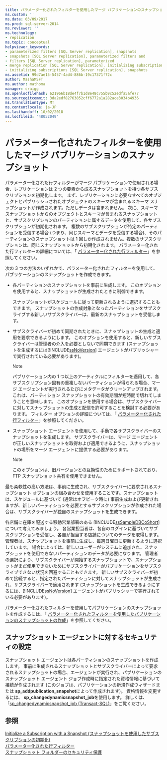 ```yaml
---
title: パラメーター化されたフィルターを使用したマージ パブリケーションのスナップショット | Microsoft Docs
ms.custom: ''
ms.date: 03/09/2017
ms.prod: sql-server-2014
ms.reviewer: ''
ms.technology:
- replication
ms.topic: conceptual
helpviewer_keywords:
- parameterized filters [SQL Server replication], snapshots
- snapshots [SQL Server replication], parameterized filters and
- filters [SQL Server replication], parameterized
- merge replication [SQL Server replication], initializing subscriptions
- initializing subscriptions [SQL Server replication], snapshots
ms.assetid: 99d7ae15-5457-4ad4-886b-19c17371f72c
author: MashaMSFT
ms.author: mathoma
manager: craigg
ms.openlocfilehash: 621966b18de4f7b1d8e48c755b9c52edfa5afe77
ms.sourcegitcommit: 3da2edf82763852cff6772a1a282ace3034b4936
ms.translationtype: MT
ms.contentlocale: ja-JP
ms.lasthandoff: 10/02/2018
ms.locfileid: "48052049"
---
```

# <a name="snapshots-for-merge-publications-with-parameterized-filters"></a>パラメーター化されたフィルターを使用したマージ パブリケーションのスナップショット
  パラメーター化された行フィルターがマージ パブリケーションで使用される場合、レプリケーションは 2 つの要素から成るスナップショットを持つ各サブスクリプションを初期化します。 まず、レプリケーションに必要なすべてのオブジェクトとパブリッシュされたオブジェクトのスキーマが含まれるスキーマ スナップショットが作成されます。ただしデータは含まれません。 次に、スキーマ スナップショットからのオブジェクトとスキーマが含まれるスナップショットと、サブスクリプションのパーティションに属するデータを使用して、各サブスクリプションが初期化されます。 複数のサブスクリプションが特定のパーティションを受信する場合 (つまり、同じスキーマとデータを受信する場合)、そのパーティションのスナップショットは 1 回しか作成されません。複数のサブスクリプションは、同じスナップショットから初期化されます。 パラメーター化された行フィルターの詳細については、「 [パラメーター化された行フィルター](merge/parameterized-filters-parameterized-row-filters.md)」を参照してください。  
  
 次の 3 つの方法のいずれかで、パラメーター化されたフィルターを使用して、パブリケーションのスナップショットを作成できます。  
  
-   各パーティションのスナップショットを事前に生成します。 このオプションを使用すると、スナップショットが生成されたときに制御できます。  
  
     スナップショットがスケジュールに従って更新されるように選択することもできます。 スナップショットの作成対象となったパーティションをサブスクライブする新しいサブスクライバーは、最新のスナップショットを受信します。  
  
-   サブスクライバーが初めて同期されたときに、スナップショットの生成と適用を要求できるようにします。 このオプションを使用すると、新しいサブスクライバーは管理者の介入を必要としないで同期できます (スナップショットを生成するには[!INCLUDE[ssNoVersion](../../includes/ssnoversion-md.md)] エージェントがパブリッシャーで実行されている必要があります)。  
  
    > [!NOTE]  
    >  パブリケーション内の 1 つ以上のアーティクルにフィルターを適用して、各サブスクリプション固有の重複しないパーティションが得られる場合、マージ エージェントが実行されるたびにメタデータがクリーンアップされます。 これは、パーティション スナップショットの有効期間が短時間で切れてしまうことを意味します。 このオプションを使用する場合は、サブスクライバーに対してスナップショットの生成と配信を許可することを検討する必要があります。 フィルター オプションの詳細については、「 [パラメーター化された行フィルター](merge/parameterized-filters-parameterized-row-filters.md)」を参照してください。  
  
-   スナップショット エージェントを使用して、手動で各サブスクライバーのスナップショットを生成します。 サブスクライバーは、マージ エージェントが正しいスナップショットを取得および適用できるように、スナップショットの場所をマージ エージェントに提供する必要があります。  
  
    > [!NOTE]  
    >  このオプションは、旧バージョンとの互換性のためにサポートされており、FTP スナップショット共有を使用できません。  
  
 最も柔軟性の高い方法は、事前に生成され、サブスクライバーに要求されるスナップショット オプションの組み合わせを使用することです。スナップショットは、スケジュールに基づいて (通常はオフピーク時に) 事前生成および更新されますが、新しいパーティションを必要とするサブスクリプションが作成された場合は、サブスクライバーが独自のスナップショットを生成できます。  
  
 各店舗に在庫を配送する移動営業部署のある [!INCLUDE[ssSampleDBCoShort](../../includes/sssampledbcoshort-md.md)]について考えてみましょう。 各営業担当者は、各自のログインに基づいてサブスクリプションを受信し、各自が担当する店舗についてのデータを取得します。 管理者は、スナップショットを事前に生成し、毎週日曜日に更新するように選択しています。 場合によっては、新しいユーザーがシステムに追加され、スナップショットを使用できないパーティションのデータが必要になります。 管理者の選択により、サブスクライバーが開始するスナップショットで、スナップショットがまだ使用できないためにサブスクライバーがパブリケーションをサブスクライブできない状況を回避することもできます。 新しいサブスクライバーが初めて接続すると、指定されたパーティションに対してスナップショットが生成され、サブスクライバーで適用されます (スナップショットを生成できるようにするには、[!INCLUDE[ssNoVersion](../../includes/ssnoversion-md.md)] エージェントがパブリッシャーで実行されている必要があります)。  
  
 パラメーター化されたフィルターを使用してパブリケーションのスナップショットを作成するには、「 [パラメーター化されたフィルターを使用したパブリケーションのスナップショットの作成](create-a-snapshot-for-a-merge-publication-with-parameterized-filters.md)」を参照してください。  
  
## <a name="security-settings-for-the-snapshot-agent"></a>スナップショット エージェントに対するセキュリティの設定  
 スナップショット エージェントは各パーティションのスナップショットを作成します。 事前に生成されるスナップショットとサブスクライバーによって要求されるスナップショットの場合、エージェントが実行され、パブリケーションのスナップショット エージェント ジョブ作成時に指定された資格情報に基づいて接続が作成されます (このジョブは、パブリケーションの新規作成ウィザードまたは **sp_addpublication_snapshot**によって作成されます)。 資格情報を変更するには、 **sp_changedynamicsnapshot_job**を使用します。 詳しくは、「[sp_changedynamicsnapshot_job &#40;Transact-SQL&#41;](/sql/relational-databases/system-stored-procedures/sp-changedynamicsnapshot-job-transact-sql)」をご覧ください。  
  
## <a name="see-also"></a>参照  
 [Initialize a Subscription with a Snapshot (スナップショットを使用したサブスクリプションの初期化)](initialize-a-subscription-with-a-snapshot.md)   
 [パラメーター化された行フィルター](merge/parameterized-filters-parameterized-row-filters.md)   
 [スナップショット フォルダーのセキュリティ保護](security/secure-the-snapshot-folder.md)  
  
  
